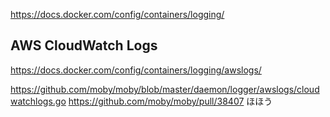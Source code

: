 https://docs.docker.com/config/containers/logging/

## AWS CloudWatch Logs
https://docs.docker.com/config/containers/logging/awslogs/

https://github.com/moby/moby/blob/master/daemon/logger/awslogs/cloudwatchlogs.go
https://github.com/moby/moby/pull/38407 ほほう

